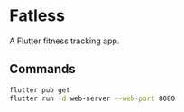 # Fatless

A Flutter fitness tracking app.

## Commands

```bash
flutter pub get
flutter run -d web-server --web-port 8080
```
